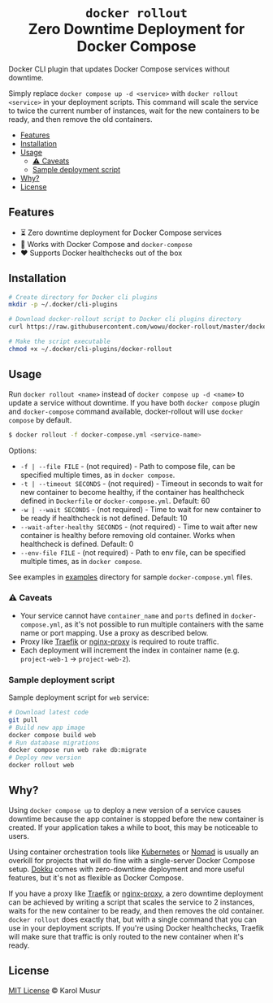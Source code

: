 <h1 align="center">
<code>docker rollout</code><br>
Zero Downtime Deployment for Docker Compose
</h1>

Docker CLI plugin that updates Docker Compose services without downtime.

Simply replace `docker compose up -d <service>` with `docker rollout <service>` in your deployment scripts. This command will scale the service to twice the current number of instances, wait for the new containers to be ready, and then remove the old containers.

- [Features](#features)
- [Installation](#installation)
- [Usage](#usage)
  - [⚠️ Caveats](#️-caveats)
  - [Sample deployment script](#sample-deployment-script)
- [Why?](#why)
- [License](#license)

## Features

- ⏳ Zero downtime deployment for Docker Compose services
- 🐳 Works with Docker Compose and `docker-compose`
- ❤️ Supports Docker healthchecks out of the box

## Installation

```bash
# Create directory for Docker cli plugins
mkdir -p ~/.docker/cli-plugins

# Download docker-rollout script to Docker cli plugins directory
curl https://raw.githubusercontent.com/wowu/docker-rollout/master/docker-rollout -o ~/.docker/cli-plugins/docker-rollout

# Make the script executable
chmod +x ~/.docker/cli-plugins/docker-rollout
```

## Usage

Run `docker rollout <name>` instead of `docker compose up -d <name>` to update a service without downtime. If you have both `docker compose` plugin and `docker-compose` command available, docker-rollout will use `docker compose` by default.

```bash
$ docker rollout -f docker-compose.yml <service-name>
```

Options:

- `-f | --file FILE` - (not required) - Path to compose file, can be specified multiple times, as in `docker compose`.
- `-t | --timeout SECONDS` - (not required) - Timeout in seconds to wait for new container to become healthy, if the container has healthcheck defined in `Dockerfile` or `docker-compose.yml`. Default: 60
- `-w | --wait SECONDS` - (not required) - Time to wait for new container to be ready if healthcheck is not defined. Default: 10
- `--wait-after-healthy SECONDS` - (not required) - Time to wait after new container is healthy before removing old container. Works when healthcheck is defined. Default: 0
- `--env-file FILE` - (not required) - Path to env file, can be specified multiple times, as in `docker compose`.

See examples in [examples](examples) directory for sample `docker-compose.yml` files.

### ⚠️ Caveats

- Your service cannot have `container_name` and `ports` defined in `docker-compose.yml`, as it's not possible to run multiple containers with the same name or port mapping. Use a proxy as described below.
- Proxy like [Traefik](https://github.com/traefik/traefik) or [nginx-proxy](https://github.com/nginx-proxy/nginx-proxy) is required to route traffic.
- Each deployment will increment the index in container name (e.g. `project-web-1` -> `project-web-2`).

### Sample deployment script

Sample deployment script for `web` service:

```bash
# Download latest code
git pull
# Build new app image
docker compose build web
# Run database migrations
docker compose run web rake db:migrate
# Deploy new version
docker rollout web
```

## Why?

Using `docker compose up` to deploy a new version of a service causes downtime because the app container is stopped before the new container is created.
If your application takes a while to boot, this may be noticeable to users.

Using container orchestration tools like [Kubernetes](https://kubernetes.io/) or [Nomad](https://www.nomadproject.io/) is usually an overkill for projects that will do fine with a single-server Docker Compose setup. [Dokku](https://github.com/dokku/dokku) comes with zero-downtime deployment and more useful features, but it's not as flexible as Docker Compose.

If you have a proxy like [Traefik](https://github.com/traefik/traefik) or [nginx-proxy](https://github.com/nginx-proxy/nginx-proxy), a zero downtime deployment can be achieved by writing a script that scales the service to 2 instances, waits for the new container to be ready, and then removes the old container.
`docker rollout` does exactly that, but with a single command that you can use in your deployment scripts.
If you're using Docker healthchecks, Traefik will make sure that traffic is only routed to the new container when it's ready.

## License

[MIT License](LICENSE) &copy; Karol Musur
